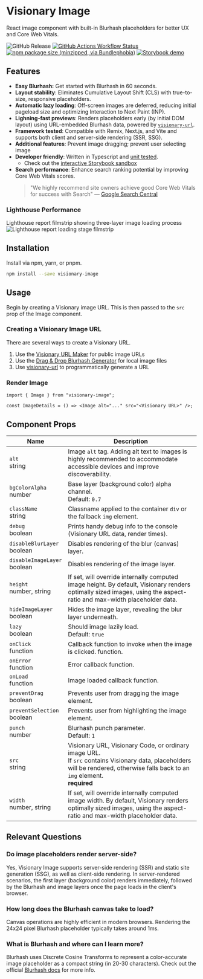 # Visionary Image

React image component with built-in Blurhash placeholders for better UX and Core Web Vitals.

![GitHub Release](https://img.shields.io/github/v/release/visionary-ux/visionary-image?color=beige) [![GitHub Actions Workflow Status](https://img.shields.io/github/actions/workflow/status/visionary-ux/visionary-image/.github%2Fworkflows%2Fci-cd-workflow.yml?branch=master&style=flat-square)](https://github.com/visionary-ux/visionary-image/actions/workflows/ci-cd-workflow.yml?query=branch%3Amaster) [![npm package size (minzipped, via Bundlephobia)](https://img.shields.io/bundlephobia/minzip/visionary-image?style=flat-square&color=blue)](https://bundlephobia.com/package/visionary-image) [![Storybook demo](https://img.shields.io/badge/-Storybook-FF4785?style=flat-square&logo=storybook&logoColor=white)](https://visionary-ux.github.io/visionary-image/)

## Features

- **Easy Blurhash:** Get started with Blurhash in 60 seconds.
- **Layout stability**: Eliminates Cumulative Layout Shift (CLS) with true-to-size, responsive placeholders.
- **Automatic lazy loading**: Off-screen images are deferred, reducing initial pageload size and optimizing Interaction to Next Paint (INP).
- **Lighning-fast previews**: Renders placeholders early (by initial DOM layout) using URL-embedded Blurhash data, powered by [`visionary-url`](https://github.com/visionary-ux/visionary-url).
- **Framework tested**: Compatible with Remix, Next.js, and Vite and supports both client and server-side rendering (SSR, SSG).
- **Additional features**: Prevent image dragging; prevent user selecting image
- **Developer friendly**: Written in Typescript and [unit tested](./src/components/Image/__test__/).
  - Check out the [interactive Storybook sandbox](https://visionary-ux.github.io/visionary-image/)
- **Search performance**: Enhance search ranking potential by improving Core Web Vitals scores.
  > "We highly recommend site owners achieve good Core Web Vitals for success with Search" — [Google Search Central](https://developers.google.com/search/docs/appearance/core-web-vitals)

### Lighthouse Performance

Lighthouse report filmstrip showing three-layer image loading process
![Lighthouse report loading stage filmstrip](https://github.com/user-attachments/assets/20fd15ad-6801-4105-b75d-bf12cc8c704e)

## Installation

Install via npm, yarn, or pnpm.

```bash
npm install --save visionary-image
```

## Usage

Begin by creating a Visionary image URL. This is then passed to the `src` prop of the Image component.

### Creating a Visionary Image URL

There are several ways to create a Visionary URL.

1. Use the [Visionary URL Maker](https://visionary.cloud/url-maker) for public image URLs
2. Use the [Drag & Drop Blurhash Generator](https://visionary.cloud/image-to-blurhash) for local image files
3. Use [visionary-url](https://github.com/visionary-ux/visionary-url) to programmatically generate a URL

### Render Image

```tsx
import { Image } from "visionary-image";

const ImageDetails = () => <Image alt="..." src="<Visionary URL>" />;
```

## Component Props

| Name                              | Description                                                                                                                                                                              |
| --------------------------------- | ---------------------------------------------------------------------------------------------------------------------------------------------------------------------------------------- |
| `alt` <br/> string                | Image `alt` tag. Adding alt text to images is highly recommended to accommodate accessible devices and improve discoverability.                                                          |
| `bgColorAlpha` <br/> number       | Base layer (background color) alpha channel.<br /> Default: `0.7`                                                                                                                        |
| `className` <br/> string          | Classname applied to the container `div` or the fallback `img` element.                                                                                                                  |
| `debug` <br/> boolean             | Prints handy debug info to the console (Visionary URL data, render times).                                                                                                               |
| `disableBlurLayer` <br/> boolean  | Disables rendering of the blur (canvas) layer.                                                                                                                                           |
| `disableImageLayer` <br/> boolean | Disables rendering of the image layer.                                                                                                                                                   |
| `height` <br/>number, string      | If set, will override internally computed image height. By default, Visionary renders optimally sized images, using the aspect-ratio and max-width placeholder data.                     |
| `hideImageLayer` <br/> boolean    | Hides the image layer, revealing the blur layer underneath.                                                                                                                              |
| `lazy` <br/> boolean              | Should image lazily load. <br/> Default: `true`                                                                                                                                          |
| `onClick` <br/> function          | Callback function to invoke when the image is clicked. function.                                                                                                                         |
| `onError` <br/> function          | Error callback function.                                                                                                                                                                 |
| `onLoad` <br/> function           | Image loaded callback function.                                                                                                                                                          |
| `preventDrag` <br/>boolean        | Prevents user from dragging the image element.                                                                                                                                           |
| `preventSelection` <br/>boolean   | Prevents user from highlighting the image element.                                                                                                                                       |
| `punch` <br/>number               | Blurhash punch parameter.<br /> Default: `1`                                                                                                                                             |
| `src` <br/>string                 | Visionary URL, Visionary Code, or ordinary image URL.<br/> If `src` contains Visionary data, placeholders will be rendered, otherwise falls back to an `img` element. <br/> **required** |
| `width` <br/>number, string       | If set, will override internally computed image width. By default, Visionary renders optimally sized images, using the aspect-ratio and max-width placeholder data.                      |

## Relevant Questions

### Do image placeholders render server-side?

Yes, Visionary Image supports server-side rendering (SSR) and static site generation (SSG), as well as client-side rendering. In server-rendered scenarios, the first layer (background color) renders immediately, followed by the Blurhash and image layers once the page loads in the client's browser.

### How long does the Blurhash canvas take to load?

Canvas operations are highly efficient in modern browsers. Rendering the 24x24 pixel Blurhash placeholder typically takes around 1ms.

### What is Blurhash and where can I learn more?

Blurhash uses Discrete Cosine Transforms to represent a color-accurate image placeholder as a compact string (in 20-30 characters). Check out the official [Blurhash docs](https://github.com/woltapp/blurhash) for more info.
